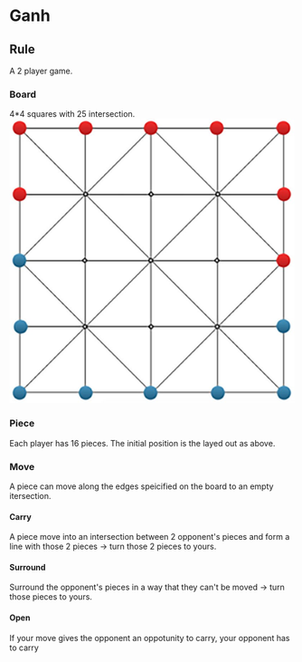 # Ganh

## Rule

A 2 player game.

### Board

4*4 squares with 25 intersection.
![intial posisiton](ganh_initial.jpg)

### Piece

Each player has 16 pieces.
The initial position is the layed out as above.

### Move

A piece can move along the edges speicified on the board to an empty itersection.

#### Carry

A piece move into an intersection between 2 opponent's pieces and  form a line with those 2 pieces -> turn those 2 pieces to yours.

#### Surround

Surround the opponent's pieces in a way that they can't be moved -> turn those pieces to yours.

#### Open

If your move gives the opponent an oppotunity to carry, your opponent has to carry